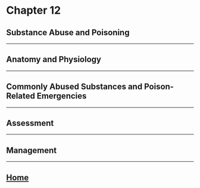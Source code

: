 # Chapter 12
## Substance Abuse and Poisoning

---

## Anatomy and Physiology

---

## Commonly Abused Substances and Poison-Related Emergencies

---

## Assessment

---

## Management

---

## [Home](./index.html)